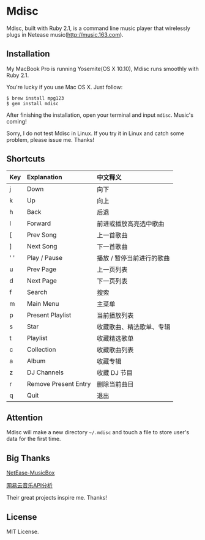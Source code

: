 # Mdisc

Mdisc, built with Ruby 2.1, is a command line music player that wirelessly plugs in Netease music(http://music.163.com).

## Installation

My MacBook Pro is running Yosemite(OS X 10.10), Mdisc runs smoothly with Ruby 2.1.

You're lucky if you use Mac OS X. Just follow:

```
$ brew install mpg123
$ gem install mdisc
```

After finishing the installation, open your terminal and input `mdisc`. Music's coming!

Sorry, I do not test Mdisc in Linux. If you try it in Linux and catch some problem, please issue me. Thanks!

## Shortcuts

| Key | Explanation          | 中文释义              |
| :---|:---------------------|:---------------------|
| j   | Down                 | 向下                  |
| k   | Up                   | 向上                  |
| h   | Back                 | 后退                  |
| l   | Forward              | 前进或播放高亮选中歌曲   |
| [   | Prev Song            | 上一首歌曲             |
| ]   | Next Song            | 下一首歌曲             |
| ' ' | Play / Pause         | 播放 / 暂停当前进行的歌曲|
| u   | Prev Page            | 上一页列表             |
| d   | Next Page            | 下一页列表             |
| f   | Search               | 搜索                  |
| m   | Main Menu            | 主菜单                |
| p   | Present Playlist     | 当前播放列表           |
| s   | Star                 | 收藏歌曲、精选歌单、专辑 |
| t   | Playlist             | 收藏精选歌单           |
| c   | Collection           | 收藏歌曲列表           |
| a   | Album                | 收藏专辑              |
| z   | DJ Channels          | 收藏 DJ 节目          |
| r   | Remove Present Entry | 删除当前曲目           |
| q   | Quit                 | 退出                  |

## Attention

Mdisc will make a new directory `~/.mdisc` and touch a file to store user's data for the first time.

## Big Thanks

[NetEase-MusicBox](https://github.com/bluetomlee/NetEase-MusicBox)

[网易云音乐API分析](https://github.com/yanunon/NeteaseCloudMusic/wiki/网易云音乐API分析)

Their great projects inspire me. Thanks!

## License

MIT License.
